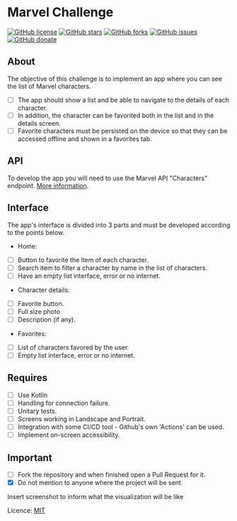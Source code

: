 # Marvel Challenge

[![GitHub license](https://img.shields.io/github/license/clcmo/marvel-challenge?style=for-the-badge)](https://github.com/clcmo/marvel-challenge)
[![GitHub stars](https://img.shields.io/github/stars/clcmo/marvel-challenge?style=for-the-badge)](https://github.com/clcmo/marvel-challenge/stargazers)
[![GitHub forks](https://img.shields.io/github/forks/clcmo/marvel-challenge?style=for-the-badge)](https://github.com/clcmo/marvel-challenge/network)
[![GitHub issues](https://img.shields.io/github/issues/clcmo/marvel-challenge?style=for-the-badge)](https://github.com/clcmo/marvel-challenge/issues)
[![GitHub donate](https://img.shields.io/github/sponsors/clcmo?color=pink&style=for-the-badge)](https://github.com/sponsors/clcmo)

## About

The objective of this challenge is to implement an app where you can see the list of Marvel characters.

- [ ] The app should show a list and be able to navigate to the details of each character.
- [ ] In addition, the character can be favorited both in the list and in the details screen.
- [ ] Favorite characters must be persisted on the device so that they can be accessed offline and shown in a favorites tab.

## API

To develop the app you will need to use the Marvel API "Characters" endpoint.
[More information](https://developer.marvel.com/docs).

## Interface

The app's interface is divided into 3 parts and must be developed according to the points below.

- Home:

- [ ] Button to favorite the item of each character.
- [ ] Search item to filter a character by name in the list of characters.
- [ ] Have an empty list interface, error or no internet.

- Character details:

- [ ] Favorite button.
- [ ] Full size photo
- [ ] Description (if any).

- Favorites:

- [ ] List of characters favored by the user.
- [ ] Empty list interface, error or no internet.

## Requires

- [ ] Use Kotlin
- [ ] Handling for connection failure.
- [ ] Unitary tests.
- [ ] Screens working in Landscape and Portrait.
- [ ] Integration with some CI/CD tool - Github's own 'Actions' can be used.
- [ ] Implement on-screen accessibility.

## Important

- [ ] Fork the repository and when finished open a Pull Request for it.
- [x] Do not mention to anyone where the project will be sent.

Insert screenshot to inform what the visualization will be like

Licence: [MIT](LICENSE)
